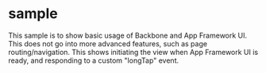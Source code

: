# sample

This sample is to show basic usage of Backbone and App Framework UI.  This does not go into more advanced features, such as page routing/navigation.  This shows initiating the view when App Framework UI is ready, and responding to a custom "longTap" event.